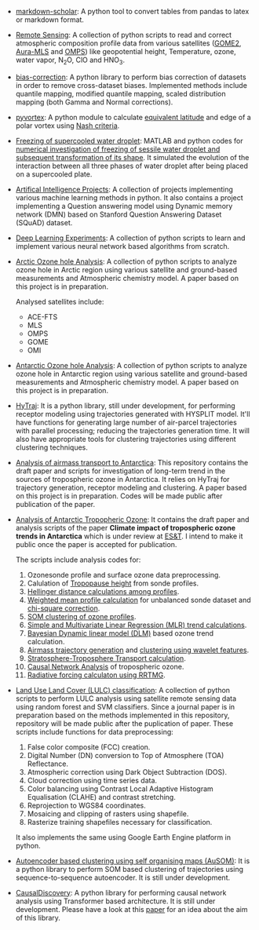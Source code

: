 <!--
.. title: Projects
.. slug: projects
.. date: 2020-05-05 20:11:51 UTC+05:30
.. tags: 
.. category: 
.. link: 
.. description: 
.. type: text
.. has_math: true
-->

- [markdown-scholar](https://github.com/pankajkarman/markdown-scholar): A python tool to convert tables from pandas to latex or markdown format.

- [Remote Sensing](https://github.com/pankajkarman/satelite): A collection of python scripts to read and correct atmospheric composition profile data from various satellites ([GOME2](https://www.esa.int/Applications/Observing_the_Earth/Meteorological_missions/MetOp/About_GOME-2), [Aura-MLS](https://mls.jpl.nasa.gov/) and [OMPS](https://www.ball.com/aerospace/programs/omps)) like geopotential height, Temperature, ozone, water vapor, N<sub>2</sub>O, ClO and HNO<sub>3</sub>.

- [bias-correction](https://github.com/pankajkarman/bias_correction): A python library to perform bias correction of datasets in order to remove cross-dataset biases. Implemented methods include quantile mapping, modified quantile mapping, scaled distribution mapping (both Gamma and Normal corrections).

- [pyvortex](https://github.com/pankajkarman/pyvortex): A python module to calculate [equivalent latitude](https://en.wikipedia.org/wiki/Equivalent_latitude) and edge of a polar vortex using [Nash criteria](https://agupubs.onlinelibrary.wiley.com/doi/10.1029/96JD00066).

- [Freezing of supercooled water droplet](https://github.com/pankajkarman/droplet): MATLAB and python codes for [numerical investigation of freezing of sessile water droplet and subsequent transformation of its shape](https://www.youtube.com/watch?v=6f4lDtwME34). It simulated the evolution of the interaction between all three phases of water droplet after being placed on a supercooled plate.

- [Artifical Intelligence Projects](https://github.com/pankajkarman/Artifical-Intelligence-Projects): A collection of projects implementing various machine learning methods in python. It also contains a project implementing a Question answering model using Dynamic memory network (DMN) based on Stanford Question Answering Dataset (SQuAD) dataset.

- [Deep Learning Experiments](https://github.com/pankajkarman/deep-learning): A collection of python scripts to learn and implement various neural network based algorithms from scratch.

- [Arctic Ozone hole Analysis](https://github.com/pankajkarman/arctic_ozone_hole_2020): A collection of python scripts to analyze ozone hole in Arctic region using various satellite and ground-based measurements and Atmospheric chemistry model. A paper based on this project is in preparation. 

	Analysed satellites include:

	- ACE-FTS
	- MLS
	- OMPS
	- GOME
	- OMI
	
- [Antarctic Ozone hole Analysis](hhttps://github.com/pankajkarman/antarctic_ozone_hole_2019): A collection of python scripts to analyze ozone hole in Antarctic region using various satellite and ground-based measurements and Atmospheric chemistry model. A paper based on this project is in preparation. 

- [HyTraj](https://github.com/pankajkarman/HyTraj): It is a python library, still under development, for performing receptor modeling using trajectories generated with HYSPLIT model. It'll have functions for generating large number of air-parcel trajectories with parallel processing; reducing the trajectories generation time. It will also have appropriate tools for clustering trajectories using different clustering techniques.

- [Analysis of airmass transport to Antarctica](https://github.com/pankajkarman/AntAir): This repository contains the draft paper and scripts for investigation of long-term trend in the sources of tropospheric ozone in Antarctica. It relies on HyTraj for trajectory generation, receptor modeling and clustering. A paper based on this project is in preparation. Codes will be made public after publication of the paper.

- [Analysis of Antarctic Tropopheric Ozone](https://github.com/pankajkarman/AntTropOz): It contains the draft paper and analysis scripts of the paper **Climate impact of tropospheric ozone trends in Antarctica** which is under review at [ES&T](https://pubs.acs.org/journal/esthag). I intend to make it public once the paper is accepted for publication.

	The scripts include analysis codes for:

	1. Ozonesonde profile and surface ozone data preprocessing.
	2. Calulation of [Tropopause height](https://journals.ametsoc.org/doi/pdf/10.1175/1520-0442%282001%29014%3C3117%3ATTITPR%3E2.0.CO%3B2) from sonde profiles.
	2. [Hellinger distance calculations among profiles](https://www.atmos-chem-phys.net/12/7475/2012/acp-12-7475-2012.html).
	3. [Weighted mean profile calculation](https://www.mdpi.com/1999-4923/9/2/14) for unbalanced sonde dataset and [chi-square correction](https://www.sciencedirect.com/science/article/pii/S1674987117300981).
	4. [SOM clustering of ozone profiles](https://agupubs.onlinelibrary.wiley.com/doi/full/10.1002/2015JD023641). 
	5. [Simple and Multivariate Linear Regression (MLR) trend calculations](www.nature.com/articles/s41598-017-00722-7).
	5. [Bayesian Dynamic linear model (DLM)](https://www.atmos-chem-phys.net/14/9707/2014/acp-14-9707-2014.html) based ozone trend calculation.
	6. [Airmass trajectory generation](https://ieeexplore.ieee.org/document/8452052/) and [clustering using wavelet features](https://ieeexplore.ieee.org/document/7025203).
	7. [Stratosphere-Troposphere Transport calculation](https://www.nature.com/articles/ncomms8105).
	7. [Causal Network Analysis](https://www.nature.com/articles/s41467-019-10105-3) of tropospheric ozone.
	8. [Radiative forcing calculaton using RRTMG](https://agupubs.onlinelibrary.wiley.com/doi/full/10.1029/2008JD009944).

- [Land Use Land Cover (LULC) classification](https://github.com/pankajkarman/land-use-land-cover-classification): A collection of python scripts to perform LULC analysis using satellite remote sensing data using random forest and SVM classifiers. Since a journal paper is in preparation based on the methods implemented in this repository, repository will be made public after the puplication of paper. These scripts include functions for data preprocessing:
	1. False color composite (FCC) creation.
	1. Digital Number (DN) conversion to Top of Atmosphere (TOA) Reflectance.
	1. Atmospheric correction using Dark Object Subtraction (DOS).
	1. Cloud correction using time series data.
	1. Color balancing using Contrast Local Adaptive Histogram Equalisation (CLAHE) and contrast stretching.
	1. Reprojection to WGS84 coordinates.
	1. Mosaicing and clipping of rasters using shapefile.
	1. Rasterize training shapefiles necessary for classification.	
	
     It also implements the same using Google Earth Engine platform in python.

- [Autoencoder based clustering using self organising maps (AuSOM)](https://github.com/pankajkarman/AuSOM): It is a python library to perform SOM based clustering of trajectories using sequence-to-sequence autoencoder. It is still under development. 

- [CausalDiscovery](https://github.com/pankajkarman/CausalDiscovery): A python library for performing causal network analysis using Transformer based architecture. It is still under development. Please have a look at this [paper](https://www.mdpi.com/2504-4990/1/1/19) for an idea about the aim of this library.
